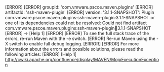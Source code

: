 [ERROR] 
[ERROR] groupId: 'com.vmware.pscoe.maven.plugins'
[ERROR] artifactId: 'ssh-maven-plugin'
[ERROR] version: '3.1.1-SNAPSHOT': Plugin com.vmware.pscoe.maven.plugins:ssh-maven-plugin:3.1.1-SNAPSHOT or one of its dependencies could not be resolved: Could not find artifact com.vmware.pscoe.maven.plugins:ssh-maven-plugin:jar:3.1.1-SNAPSHOT
[ERROR] -> [Help 1]
[ERROR] 
[ERROR] To see the full stack trace of the errors, re-run Maven with the -e switch.
[ERROR] Re-run Maven using the -X switch to enable full debug logging.
[ERROR] 
[ERROR] For more information about the errors and possible solutions, please read the following articles:
[ERROR] [Help 1] http://cwiki.apache.org/confluence/display/MAVEN/MojoExecutionException
